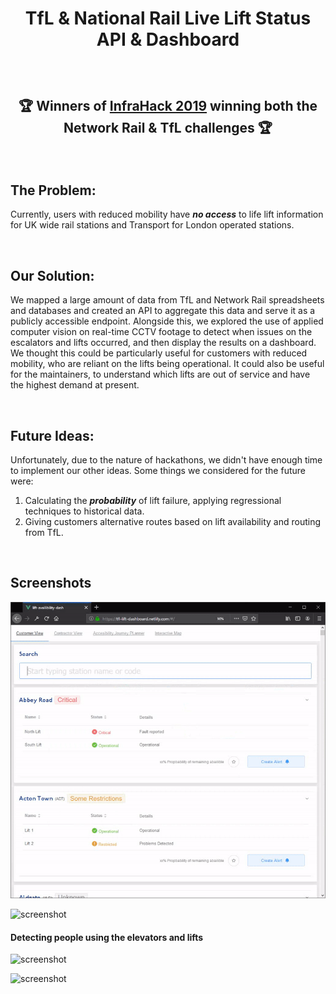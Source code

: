 
# <p align="center"> TfL & National Rail Live Lift Status API & Dashboard </p>

&nbsp;

## <p align="center">🏆   Winners of [InfraHack 2019](http://infrahack.hackpartners.com/) winning both the Network Rail & TfL challenges   🏆</p>

&nbsp;

## The Problem: 
Currently, users with reduced mobility have ***no access*** to life lift information for UK wide rail stations and Transport for London operated stations.  

&nbsp;

## Our Solution: 
We mapped a large amount of data from TfL and Network Rail spreadsheets and databases and created an API to aggregate this data and serve it as a publicly accessible endpoint. Alongside this, we explored the use of applied computer vision on real-time CCTV footage to detect when issues on the escalators and lifts occurred, and then display the results on a dashboard. We thought this could be particularly useful for customers with reduced mobility, who are reliant on the lifts being operational. It could also be useful for the maintainers, to understand which lifts are out of service and have the highest demand at present.

&nbsp;

## Future Ideas: 
Unfortunately, due to the nature of hackathons, we didn't have enough time to implement our other ideas. Some things we considered for the future were:

1.  Calculating the ***probability*** of lift failure, applying regressional techniques to historical data.
2.  Giving customers alternative routes based on lift availability and routing from TfL.

&nbsp;

## Screenshots
<p align="center"><img src ="screenshots/dashboard.gif" /></p>

![screenshot](screenshots/contractordash.png)

#### Detecting people using the elevators and lifts

![screenshot](screenshots/people-tracking-escalator.gif)

![screenshot](screenshots/people-tracking-lift.gif)
